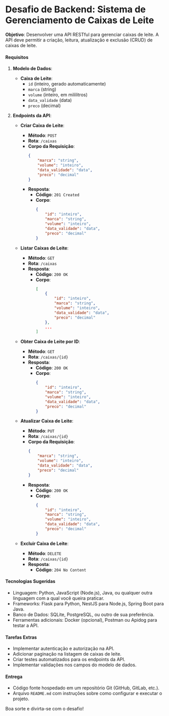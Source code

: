 # Desafio de Backend: Sistema de Gerenciamento de Caixas de Leite

**Objetivo**: Desenvolver uma API RESTful para gerenciar caixas de leite. A API deve permitir a criação, leitura, atualização e exclusão (CRUD) de caixas de leite.

#### Requisitos

1. **Modelo de Dados**:
    - **Caixa de Leite**:
        - `id` (inteiro, gerado automaticamente)
        - `marca` (string)
        - `volume` (inteiro, em mililitros)
        - `data_validade` (data)
        - `preco` (decimal)

2. **Endpoints da API**:

    - **Criar Caixa de Leite**:
        - **Método**: `POST`
        - **Rota**: `/caixas`
        - **Corpo da Requisição**:
            ```json
            {
                "marca": "string",
                "volume": "inteiro",
                "data_validade": "data",
                "preco": "decimal"
            }
            ```
        - **Resposta**:
            - **Código**: `201 Created`
            - **Corpo**:
                ```json
                {
                    "id": "inteiro",
                    "marca": "string",
                    "volume": "inteiro",
                    "data_validade": "data",
                    "preco": "decimal"
                }
                ```

    - **Listar Caixas de Leite**:
        - **Método**: `GET`
        - **Rota**: `/caixas`
        - **Resposta**:
            - **Código**: `200 OK`
            - **Corpo**:
                ```json
                [
                    {
                        "id": "inteiro",
                        "marca": "string",
                        "volume": "inteiro",
                        "data_validade": "data",
                        "preco": "decimal"
                    },
                    ...
                ]
                ```

    - **Obter Caixa de Leite por ID**:
        - **Método**: `GET`
        - **Rota**: `/caixas/{id}`
        - **Resposta**:
            - **Código**: `200 OK`
            - **Corpo**:
                ```json
                {
                    "id": "inteiro",
                    "marca": "string",
                    "volume": "inteiro",
                    "data_validade": "data",
                    "preco": "decimal"
                }
                ```

    - **Atualizar Caixa de Leite**:
        - **Método**: `PUT`
        - **Rota**: `/caixas/{id}`
        - **Corpo da Requisição**:
            ```json
            {
                "marca": "string",
                "volume": "inteiro",
                "data_validade": "data",
                "preco": "decimal"
            }
            ```
        - **Resposta**:
            - **Código**: `200 OK`
            - **Corpo**:
                ```json
                {
                    "id": "inteiro",
                    "marca": "string",
                    "volume": "inteiro",
                    "data_validade": "data",
                    "preco": "decimal"
                }
                ```

    - **Excluir Caixa de Leite**:
        - **Método**: `DELETE`
        - **Rota**: `/caixas/{id}`
        - **Resposta**:
            - **Código**: `204 No Content`

#### Tecnologias Sugeridas

- Linguagem: Python, JavaScript (Node.js), Java, ou qualquer outra linguagem com a qual você queira praticar.
- Frameworks: Flask para Python, NestJS para Node.js, Spring Boot para Java.
- Banco de Dados: SQLite, PostgreSQL, ou outro de sua preferência.
- Ferramentas adicionais: Docker (opcional), Postman ou Apidog para testar a API.

#### Tarefas Extras

- Implementar autenticação e autorização na API.
- Adicionar paginação na listagem de caixas de leite.
- Criar testes automatizados para os endpoints da API.
- Implementar validações nos campos do modelo de dados.

#### Entrega

- Código fonte hospedado em um repositório Git (GitHub, GitLab, etc.).
- Arquivo `README.md` com instruções sobre como configurar e executar o projeto.

Boa sorte e divirta-se com o desafio!
